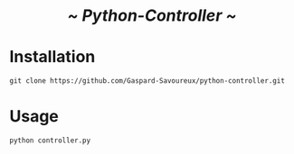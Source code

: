 <h1 align="center"> <i><b> ~ Python-Controller ~ </i></b></h1>

# Installation

```
git clone https://github.com/Gaspard-Savoureux/python-controller.git
```

# Usage

```
python controller.py
```
